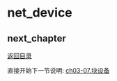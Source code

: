 # net_device

## next_chapter

[返回目录](./SUMMARY.md)

直接开始下一节说明: [ch03-07.块设备](./ch03-07.block_device.md)
